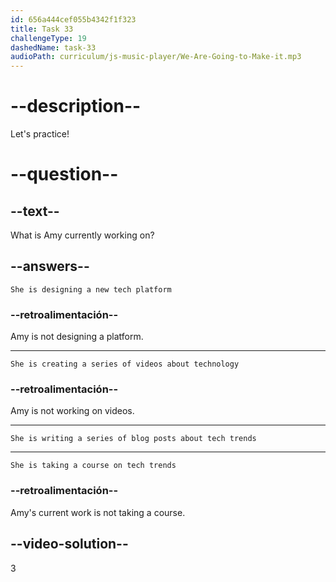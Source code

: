 ```yaml
---
id: 656a444cef055b4342f1f323
title: Task 33
challengeType: 19
dashedName: task-33
audioPath: curriculum/js-music-player/We-Are-Going-to-Make-it.mp3
---
```


<!--
AUDIO REFERENCE: 
Amy: That sounds like a good idea, Brian. I'm currently working on a series of blog posts about tech trends.
-->

# --description--

Let's practice!

# --question--

## --text--

What is Amy currently working on?

## --answers--

`She is designing a new tech platform`

### --retroalimentación--

Amy is not designing a platform.

---

`She is creating a series of videos about technology`

### --retroalimentación--

Amy is not working on videos.

---

`She is writing a series of blog posts about tech trends`

---

`She is taking a course on tech trends`

### --retroalimentación--

Amy's current work is not taking a course.

## --video-solution--

3
